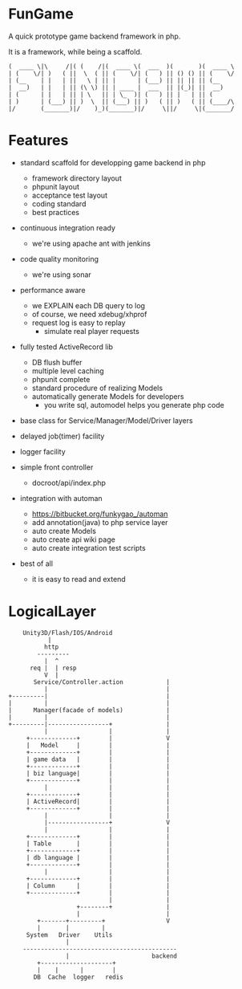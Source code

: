 FunGame
=======

A quick prototype game backend framework in php.

It is a framework, while being a scaffold.

    
    (  ____ \|\     /|( (    /|(  ____ \(  ___  )(       )(  ____ \
    | (    \/| )   ( ||  \  ( || (    \/| (   ) || () () || (    \/
    | (__    | |   | ||   \ | || |      | (___) || || || || (__    
    |  __)   | |   | || (\ \) || | ____ |  ___  || |(_)| ||  __)   
    | (      | |   | || | \   || | \_  )| (   ) || |   | || (      
    | )      | (___) || )  \  || (___) || )   ( || )   ( || (____/\
    |/       (_______)|/    )_)(_______)|/     \||/     \|(_______/
                                                                   

Features
========

*   standard scaffold for developping game backend in php

    - framework directory layout
    - phpunit layout
    - acceptance test layout
    - coding standard
    - best practices

*   continuous integration ready

    - we're using apache ant with jenkins

*   code quality monitoring
    
    - we're using sonar

*   performance aware

    - we EXPLAIN each DB query to log
    - of course, we need xdebug/xhprof
    - request log is easy to replay
        - simulate real player requests

*   fully tested ActiveRecord lib

    - DB flush buffer
    - multiple level caching
    - phpunit complete
    - standard procedure of realizing Models
    - automatically generate Models for developers
        - you write sql, automodel helps you generate php code

*   base class for Service/Manager/Model/Driver layers

*   delayed job(timer) facility

*   logger facility

*   simple front controller
    - docroot/api/index.php

*   integration with automan

    - https://bitbucket.org/funkygao_/automan
    - add annotation(java) to php service layer
    - auto create Models
    - auto create api wiki page
    - auto create integration test scripts

-   best of all
    
    - it is easy to read and extend


LogicalLayer
============

        Unity3D/Flash/IOS/Android
               |
              http 
            ---------
              |  ^
          req |  | resp
              V  |
           Service/Controller.action            |
              |                                 |
    +---------|                                 |
    |         |                                 |
    |      Manager(facade of models)            |
    |         |                                 |
    +---------|-----------------+               |
              |                 |               | 
         +-------------+        |               V
         |   Model     |        |               |
         +-------------+        |               |
         | game data   |        |               |
         +-------------+        |               |
         | biz language|        |               |
         +-------------+        |               |
              |                 |               |
         +-------------+        |               |
         | ActiveRecord|        |               |
         +-------------+        |               |
              |                 |               | 
              |-----------------+               V
              |                 |               |
         +-------------+        |               |
         | Table       |        |               | 
         +-------------+        |               |
         | db language |        |               |
         +-------------+        |               |
              |                 |               |
         +-------------+        |               |
         | Column      |        |               | 
         +-------------+        |               |
                                |               |
                       +--------+               |
                       |                        |
            +-------+---------+                 V
            |       |         |
         System   Driver    Utils
                    |
        -------------------------------------------
                    |                       backend
            +--------------------+
            |    |      |        |
           DB  Cache  logger   redis

